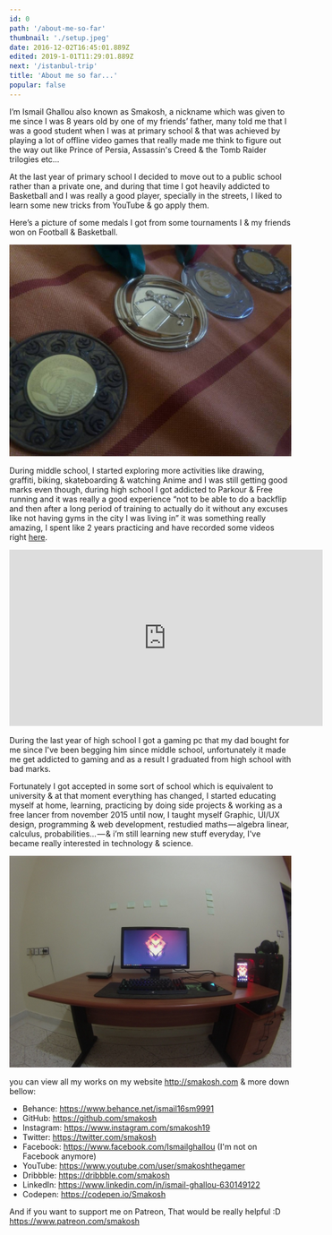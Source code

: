 ```yaml
---
id: 0
path: '/about-me-so-far'
thumbnail: './setup.jpeg'
date: 2016-12-02T16:45:01.889Z
edited: 2019-1-01T11:29:01.889Z
next: '/istanbul-trip'
title: 'About me so far...'
popular: false
---
```


I’m Ismail Ghallou also known as Smakosh, a nickname which was given to me since I was 8 years old by one of my friends’ father, many told me that I was a good student when I was at primary school & that was achieved by playing a lot of offline video games that really made me think to figure out the way out like Prince of Persia, Assassin's Creed & the Tomb Raider trilogies etc...

At the last year of primary school I decided to move out to a public school rather than a private one, and during that time I got heavily addicted to Basketball and I was really a good player, specially in the streets, I liked to learn some new tricks from YouTube & go apply them.

Here’s a picture of some medals I got from some tournaments I & my friends won on Football & Basketball.

![medals](medals.jpeg 'Follow me on Instagram to see more : https://www.instagram.com/smakosh19')

During middle school, I started exploring more activities like drawing, graffiti, biking, skateboarding & watching Anime and I was still getting good marks even though, during high school I got addicted to Parkour & Free running and it was really a good experience “not to be able to do a backflip and then after a long period of training to actually do it without any excuses like not having gyms in the city I was living in” it was something really amazing, I spent like 2 years practicing and have recorded some videos right [here](https://www.instagram.com/smakosh19).

<div class="responsiveVideo">
  <iframe width="560" height="315" src="https://www.youtube.com/embed/bujbKsEKZ-4" frameborder="0" allow="encrypted-media" allowfullscreen></iframe>
</div>

During the last year of high school I got a gaming pc that my dad bought for me since I've been begging him since middle school, unfortunately it made me get addicted to gaming and as a result I graduated from high school with bad marks.

Fortunately I got accepted in some sort of school which is equivalent to university & at that moment everything has changed, I started educating myself at home, learning, practicing by doing side projects & working as a free lancer from november 2015 until now, I taught myself Graphic, UI/UX design, programming & web development, restudied maths — algebra linear, calculus, probabilities... — & i’m still learning new stuff everyday, I've became really interested in technology & science.

![my setup](setup.jpeg 'My Setup')

you can view all my works on my website http://smakosh.com & more down bellow:

- Behance: https://www.behance.net/ismail16sm9991
- GitHub: https://github.com/smakosh
- Instagram: https://www.instagram.com/smakosh19
- Twitter: https://twitter.com/smakosh
- Facebook: https://www.facebook.com/Ismailghallou (I'm not on Facebook anymore)
- YouTube: https://www.youtube.com/user/smakoshthegamer
- Dribbble: https://dribbble.com/smakosh
- LinkedIn: https://www.linkedin.com/in/ismail-ghallou-630149122
- Codepen: https://codepen.io/Smakosh

And if you want to support me on Patreon, That would be really helpful :D https://www.patreon.com/smakosh
